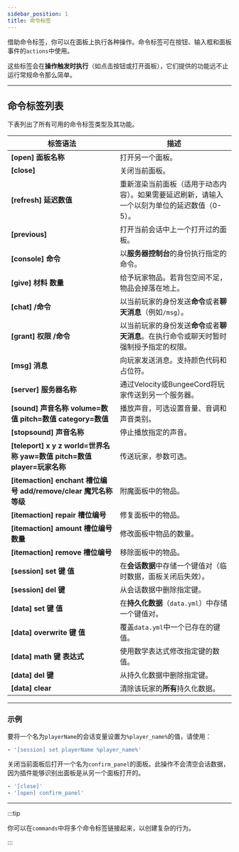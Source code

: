 ```yaml
---
sidebar_position: 1
title: 命令标签
---
```


借助命令标签，你可以在面板上执行各种操作。命令标签可在按钮、输入框和面板事件的`actions`中使用。

这些标签会在**操作触发时执行**（如点击按钮或打开面板），它们提供的功能远不止运行常规命令那么简单。

------

## 命令标签列表

下表列出了所有可用的命令标签类型及其功能。

| 标签语法                                                        | 描述                                               |
|-------------------------------------------------------------|--------------------------------------------------|
| **[open] 面板名称**                                             | 打开另一个面板。                                         |
| **[close]**                                                 | 关闭当前面板。                                          |
| **[refresh] 延迟数值**                                          | 重新渲染当前面板（适用于动态内容）。如果需要延迟刷新，请输入一个以刻为单位的延迟数值（0-5）。 |
| **[previous]**                                              | 打开当前会话中上一个打开过的面板。                                |
| **[console] 命令**                                            | 以**服务器控制台**的身份执行指定的命令。                           |
| **[give] 材料 数量**                                            | 给予玩家物品。若背包空间不足，物品会掉落在地上。                         |
| **[chat] /命令**                                              | 以当前玩家的身份发送**命令**或者**聊天消息**（例如`/msg`）。            |
| **[grant] 权限 /命令**                                          | 以当前玩家的身份发送**命令**或者**聊天消息**。在执行命令或聊天时暂时强制授予指定的权限。 |
| **[msg] 消息**                                                | 向玩家发送消息。支持颜色代码和占位符。                              |
| **[server] 服务器名称**                                          | 通过Velocity或BungeeCord将玩家传送到另一个服务器。               |
| **[sound] 声音名称 volume=数值 pitch=数值 category=数值**             | 播放声音，可选设置音量、音调和声音类别。                             |
| **[stopsound] 声音名称**                                        | 停止播放指定的声音。                                       |
| **[teleport] x y z world=世界名称 yaw=数值 pitch=数值 player=玩家名称** | 传送玩家，参数可选。                                       |
| **[itemaction] enchant 槽位编号 add/remove/clear 魔咒名称 等级**      | 附魔面板中的物品。                                        |
| **[itemaction] repair 槽位编号**                                | 修复面板中的物品。                                        |
| **[itemaction] amount 槽位编号 数量**                             | 修改面板中物品的数量。                                      |
| **[itemaction] remove 槽位编号**                                | 移除面板中的物品。                                        |
| **[session] set 键 值**                                       | 在**会话数据**中存储一个键值对（临时数据，面板关闭后失效）。                 |
| **[session] del 键**                                         | 从会话数据中删除指定键。                                     |
| **[data] set 键 值**                                          | 在**持久化数据**（`data.yml`）中存储一个键值对。                  |
| **[data] overwrite 键 值**                                    | 覆盖`data.yml`中一个已存在的键值。                           |
| **[data] math 键 表达式**                                       | 使用数学表达式修改指定键的数值。                                 |
| **[data] del 键**                                            | 从持久化数据中删除指定键。                                    |
| **[data] clear**                                            | 清除该玩家的**所有**持久化数据。                               |

------

### 示例

要将一个名为`playerName`的会话变量设置为`%player_name%`的值，请使用：

```yaml
- '[session] set playerName %player_name%'
```

关闭当前面板后打开一个名为`confirm_panel`的面板。此操作不会清空会话数据，因为插件能够识别出面板是从另一个面板打开的。

```yaml
- '[close]'
- '[open] confirm_panel'
```

------

:::tip

你可以在`commands`中将多个命令标签链接起来，以创建复杂的行为。

:::